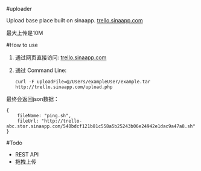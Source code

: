 #uploader

Upload base place built on sinaapp. [trello.sinaapp.com](http://trello.sinaapp.com)

最大上传是10M


#How to use

1.	通过网页直接访问:  [trello.sinaapp.com](http://trello.sinaapp.com)

2.	通过 Command Line:

		curl -F uploadFile=@/Users/exampleUser/example.tar http://trello.sinaapp.com/upload.php
		
		
最终会返回json数据：

	{
		fileName: "ping.sh",
		fileUrl: "http://trello-abc.stor.sinaapp.com/540bdcf121b81c558a5b25243b06e24942e1dac9a47a8.sh"
	}

#Todo

*	REST API
*	拖拽上传
